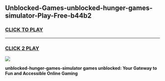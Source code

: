 
## Unblocked-Games-unblocked-hunger-games-simulator-Play-Free-b44b2
<h3>
<a href="https://premium76.site?title=unblocked-hunger-games-simulator&ref=22A">CLICK TO PLAY</a></h3>
<hr>

<h3>
<a href="https://premium76.site?title=unblocked-hunger-games-simulator&ref=22A">CLICK 2 PLAY</a>
  
</h3>

<a href="https://premium76.site?title=unblocked-hunger-games-simulator&ref=22A"><img src="https://clearcache.store/games.png"></a>


**unblocked-hunger-games-simulator games unblocked: Your Gateway to Fun and Accessible Online Gaming**
